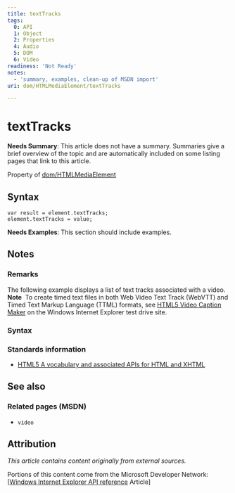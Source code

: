 ```yaml
---
title: textTracks
tags:
  0: API
  1: Object
  2: Properties
  4: Audio
  5: DOM
  6: Video
readiness: 'Not Ready'
notes:
  - 'summary, examples, clean-up of MSDN import'
uri: dom/HTMLMediaElement/textTracks

---
```

# textTracks

**Needs Summary**: This article does not have a summary. Summaries give a brief overview of the topic and are automatically included on some listing pages that link to this article.

<span data-meta="applies_to" data-type="key">Property of <span data-type="value">[dom/HTMLMediaElement](/dom/HTMLMediaElement)</span></span>

## Syntax

``` {.js}
var result = element.textTracks;
element.textTracks = value;
```

**Needs Examples**: This section should include examples.

## Notes

### Remarks

The following example displays a list of text tracks associated with a video. **Note**  To create timed text files in both Web Video Text Track (WebVTT) and Timed Text Markup Language (TTML) formats, see [HTML5 Video Caption Maker](http://go.microsoft.com/fwlink/p/?LinkID=251121) on the Windows Internet Explorer test drive site.

### Syntax

### Standards information

-   [HTML5 A vocabulary and associated APIs for HTML and XHTML](http://go.microsoft.com/fwlink/p/?linkid=221374)

## See also

### Related pages (MSDN)

-   `video`

## Attribution

*This article contains content originally from external sources.*

Portions of this content come from the Microsoft Developer Network: [[Windows Internet Explorer API reference](http://msdn.microsoft.com/en-us/library/ie/hh828809%28v=vs.85%29.aspx) Article]

